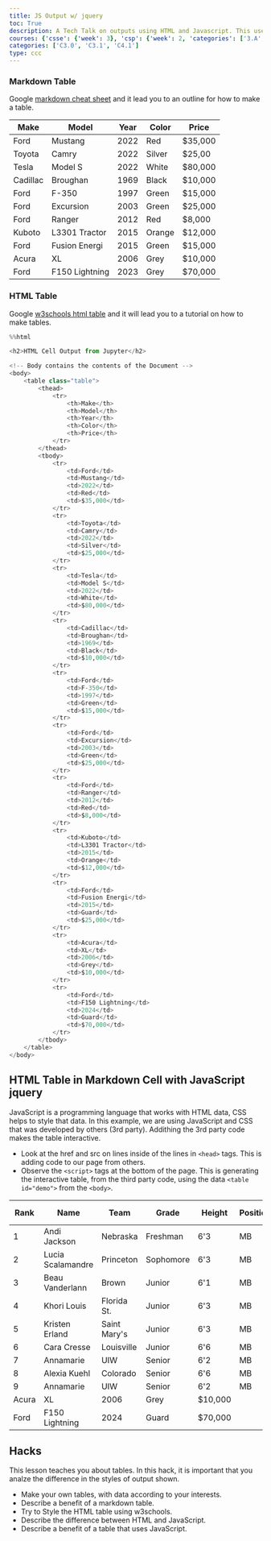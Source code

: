 ```yaml
---
title: JS Output w/ jquery
toc: True
description: A Tech Talk on outputs using HTML and Javascript. This uses jquery for easy onscreen interaction and filtering.
courses: {'csse': {'week': 3}, 'csp': {'week': 2, 'categories': ['3.A', '5.B']}, 'csa': {'week': 2}}
categories: ['C3.0', 'C3.1', 'C4.1']
type: ccc
---
```


### Markdown Table
Google [markdown cheat sheet](https://www.markdownguide.org/extended-syntax/#tables) and it lead you to an outline for how to make a table.

| Make | Model | Year | Color | Price |
|------|-------|------|-------|-------|
|Ford|Mustang|2022|Red|$35,000|
|Toyota|Camry|2022|Silver|$25,00|
|Tesla|Model S|2022|White|$80,000|
|Cadillac|Broughan|1969|Black|$10,000|
|Ford|F-350|1997|Green|$15,000|
|Ford|Excursion|2003|Green|$25,000|
|Ford|Ranger|2012|Red|$8,000|
|Kuboto|L3301 Tractor|2015|Orange|$12,000|
|Ford|Fusion Energi|2015|Green|$15,000|
|Acura|XL|2006|Grey|$10,000|
|Ford|F150 Lightning|2023|Grey|$70,000|

### HTML Table
Google [w3schools html table](https://www.w3schools.com/html/html_tables.asp) and it will lead you to a tutorial on how to make tables.


```python
%%html

<h2>HTML Cell Output from Jupyter</h2>

<!-- Body contains the contents of the Document -->
<body>
    <table class="table">
        <thead>
            <tr>
                <th>Make</th>
                <th>Model</th>
                <th>Year</th>
                <th>Color</th>
                <th>Price</th>
            </tr>
        </thead>
        <tbody>
            <tr>
                <td>Ford</td>
                <td>Mustang</td>
                <td>2022</td>
                <td>Red</td>
                <td>$35,000</td>
            </tr>
            <tr>
                <td>Toyota</td>
                <td>Camry</td>
                <td>2022</td>
                <td>Silver</td>
                <td>$25,000</td>
            </tr>
            <tr>
                <td>Tesla</td>
                <td>Model S</td>
                <td>2022</td>
                <td>White</td>
                <td>$80,000</td>
            </tr>
            <tr>
                <td>Cadillac</td>
                <td>Broughan</td>
                <td>1969</td>
                <td>Black</td>
                <td>$10,000</td>
            </tr>
            <tr>
                <td>Ford</td>
                <td>F-350</td>
                <td>1997</td>
                <td>Green</td>
                <td>$15,000</td>
            </tr>
            <tr>
                <td>Ford</td>
                <td>Excursion</td>
                <td>2003</td>
                <td>Green</td>
                <td>$25,000</td>
            </tr>
            <tr>
                <td>Ford</td>
                <td>Ranger</td>
                <td>2012</td>
                <td>Red</td>
                <td>$8,000</td>
            </tr>
            <tr>
                <td>Kuboto</td>
                <td>L3301 Tractor</td>
                <td>2015</td>
                <td>Orange</td>
                <td>$12,000</td>
            </tr>
            <tr>
                <td>Ford</td>
                <td>Fusion Energi</td>
                <td>2015</td>
                <td>Guard</td>
                <td>$25,000</td>
            </tr>
            <tr>
                <td>Acura</td>
                <td>XL</td>
                <td>2006</td>
                <td>Grey</td>
                <td>$10,000</td>
            </tr>
            <tr>
                <td>Ford</td>
                <td>F150 Lightning</td>
                <td>2024</td>
                <td>Guard</td>
                <td>$70,000</td>
            </tr>
        </tbody>
    </table>
</body>
```

## HTML Table in Markdown Cell with JavaScript jquery
JavaScript is a programming language that works with HTML data, CSS helps to style that data.  In this example, we are using JavaScript and CSS that was developed by others (3rd party).  Addithing the 3rd party code makes the table interactive.
- Look at the href and src on lines inside of the lines in `<head>` tags.  This is adding code to our page from others.
- Observe the `<script>` tags at the bottom of the page.  This is generating the interactive table, from the third party code, using the data `<table id="demo">` from the `<body>`.  


<!-- Head contains information to Support the Document -->
<head>
    <!-- load jQuery and DataTables output style and scripts -->
    <link rel="stylesheet" type="text/css" href="https://cdn.datatables.net/1.13.4/css/jquery.dataTables.min.css">
    <script type="text/javascript" language="javascript" src="https://code.jquery.com/jquery-3.6.0.min.js"></script>
    <script>var define = null;</script>
    <script type="text/javascript" language="javascript" src="https://cdn.datatables.net/1.13.4/js/jquery.dataTables.min.js"></script>
</head>

<!-- Body contains the contents of the Document -->
<body>
    <table id="md_demo" class="table">
        <thead>
            <tr>
                <th>Rank</th>
                <th>Name</th>
                <th>Team</th> 
                <th>Grade</th>
                <th>Height</th>
                <th>Position</th>
                <th>Hitting Percentage</th>
            </tr>
        </thead>
        <tbody>
            <tr>
                <td>1</td>
                <td>Andi Jackson</td>
                <td>Nebraska</td>
                <td>Freshman</td>
                <td>6'3</td>
                <td>MB</td>
                <td>.581</td>
            </tr>
            <tr>
                <td>2</td>
                <td>Lucia Scalamandre</td>
                <td>Princeton</td>
                <td>Sophomore</td>
                <td>6'3</td>
                <td>MB</td>
                <td>.568</td>
            </tr>
            <tr>
                <td>3</td>
                <td>Beau Vanderlann</td>
                <td>Brown</td>
                <td>Junior</td>
                <td>6'1</td>
                <td>MB</td>
                <td>.564</td>
            </tr>
            <tr>
                <td>4</td>
                <td>Khori Louis</td>
                <td>Florida St.</td>
                <td>Junior</td>
                <td>6'3</td>
                <td>MB</td>
                <td>.561</td>
            </tr>
            <tr>
                <td>5</td>
                <td>Kristen Erland</td>
                <td>Saint Mary's</td>
                <td>Junior</td>
                <td>6'3</td>
                <td>MB</td>
                <td>.548</td>
            </tr>
            <tr>
                <td>6</td>
                <td>Cara Cresse</td>
                <td>Louisville</td>
                <td>Junior</td>
                <td>6'6</td>
                <td>MB</td>
                <td>.547</td>
            </tr>
            <tr>
                <td>7</td>
                <td>Annamarie</td>
                <td>UIW</td>
                <td>Senior</td>
                <td>6'2</td>
                <td>MB</td>
                <td>.547</td>
            </tr>
            <tr>
                <td>8</td>
                <td>Alexia Kuehl</td>
                <td>Colorado</td>
                <td>Senior</td>
                <td>6'6</td>
                <td>MB</td>
                <td>.532</td>
            </tr>
            <tr>
                <td>9</td>
                <td>Annamarie</td>
                <td>UIW</td>
                <td>Senior</td>
                <td>6'2</td>
                <td>MB</td>
                <td>.547</td>
            </tr>
            <tr>
                <td>Acura</td>
                <td>XL</td>
                <td>2006</td>
                <td>Grey</td>
                <td>$10,000</td>
            </tr>
            <tr>
                <td>Ford</td>
                <td>F150 Lightning</td>
                <td>2024</td>
                <td>Guard</td>
                <td>$70,000</td>
            </tr>
        </tbody>
    </table>
</body>

<!-- Script is used to embed executable code -->
<script>
    $("#md_demo").DataTable();
</script>


## Hacks
This lesson teaches you about tables.  In this hack, it is important that you analze the difference in the styles of output shown.  
- Make your own tables, with data according to your interests.
- Describe a benefit of a markdown table.
- Try to Style the HTML table using w3schools.
- Describe the difference between HTML and JavaScript.
- Describe a benefit of a table that uses JavaScript.

